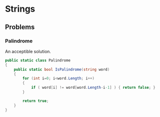 # Strings

## Problems

### Palindrome

An acceptible solution.

```c#
public static class Palindrome
{
    public static bool IsPalindrome(string word)
    {
        for (int i=0; i<word.Length; i++)
        {
            if ( word[i] != word[word.Length-i-1] ) { return false; }
        }

        return true;
    }
}
```